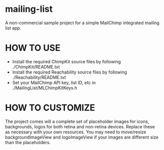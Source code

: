 mailing-list
============

A non-commercial sample project for a simple MailChimp integrated mailing list app.

HOW TO USE
==========

- Install the required ChimpKit source files by following ./ChimpKit/README.txt
- Install the required Reachability source files by following ./Reachability/README.txt
- Set your MailChimp API key, list ID, etc in ./MailingList/MLChimpKitKeys.h

HOW TO CUSTOMIZE
================

The project comes will a complete set of placeholder images for icons, backgrounds, logos for both retina and non-retina devices.  Replace these as necessary with your own resources.  You may need to move/resize backgroundImageView and logoImageView if your images are different size than the placeholders.
